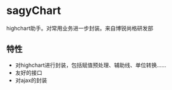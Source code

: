 sagyChart
=========

highchart助手。对常用业务进一步封装。来自博锐尚格研发部


## 特性

  * 对highchart进行封装，包括赋值预处理、辅助线、单位转换……
  * 友好的接口
  * 对ajax的封装
